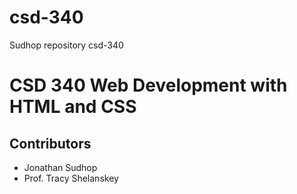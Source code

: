 # csd-340
 Sudhop repository csd-340
# CSD 340 Web Development with HTML and CSS
## Contributors
* Jonathan Sudhop
* Prof. Tracy Shelanskey
